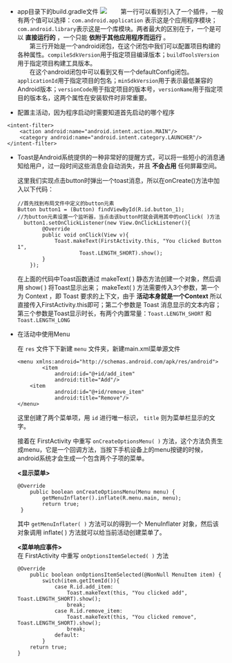 * app目录下的build.gradle文件
![](/Users/gotta/Desktop/app-build.gradle.png)
　　第一行可以看到引入了一个插件，一般有两个值可以选择：`com.android.application` 表示这是个应用程序模块；`com.android.library`表示这是一个库模块。两者最大的区别在于，一个是可以 **直接运行的** ，一个只能 **依附于其他应用程序而运行** 。<br>
　　第三行开始是一个android闭包，在这个闭包中我们可以配置项目构建的各种属性。`compileSdkVersion`用于指定项目编译版本；`buildToolsVersion`用于指定项目构建工具版本。<br>
　　在这个android闭包中可以看到又有一个defaultConfig闭包。`applicationId`用于指定项目的包名；`minSdkVersion`用于表示最低兼容的Android版本；`versionCode`用于指定项目的版本号，`versionName`用于指定项目的版本名，这两个属性在安装软件时非常重要。

*  配置主活动，因为程序启动时需要知道首先启动的哪个程序

```
<intent-filter>
	<action android:name="android.intent.action.MAIN"/>
	<category android:name="android.intent.category.LAUNCHER"/>
</intent-filter>
```

*	Toast是Android系统提供的一种非常好的提醒方式，可以将一些短小的消息通知给用户，过一段时间这些消息会自动消失，并且 **不会占用** 任何屏幕空间。

	这里我们实现点击button时弹出一个toast消息，所以在onCreate()方法中加入以下代码：
	
	```
	//首先找到布局文件中定义的button元素
	Button button1 = (Button) findViewById(R.id.button_1);  
	//为button元素设置一个监听器，当点击该button时就会调用其中的onClick( )方法
      button1.setOnClickListener(new View.OnClickListener(){ 
            @Override
            public void onClick(View v){
                Toast.makeText(FirstActivity.this, "You clicked Button 1",
                        Toast.LENGTH_SHORT).show();
            }
        });
	```
	在上面的代码中Toast函数通过 makeText( ) 静态方法创建一个对象，然后调用 show( ) 将Toast显示出来； makeText( ) 方法需要传入3个参数，第一个为 Context ，即 Toast 要求的上下文，由于 **活动本身就是一个Context** 所以直接传入FirstActivity.this即可；第二个参数是 Toast 消息显示的文本内容；第三个参数是Toast显示时长，有两个内置常量：`Toast.LENGTH_SHORT` 和 `Toast.LENGTH_LONG`
	
*	在活动中使用Menu
	
	在 `res` 文件下下新建 `menu` 文件夹，新建main.xml菜单源文件
	
	```
	<menu xmlns:android="http://schemas.android.com/apk/res/android">
    		<item
        		android:id="@+id/add_item"
        		android:title="Add"/>
		<item
        		android:id="@+id/remove_item"
       			android:title="Remove"/>
	</menu>
	```
	这里创建了两个菜单项，用 `id` 进行唯一标识， `title` 则为菜单栏显示的文字。
	
	接着在 FirstActivity 中重写 `onCreateOptionsMenu( )` 方法，这个方法负责生成menu，它是一个回调方法，当按下手机设备上的menu按键的时候，android系统才会生成一个包含两个子项的菜单。
	
	**<显示菜单>**<br>
	
	```
	@Override
    	public boolean onCreateOptionsMenu(Menu menu) {
      		getMenuInflater().inflate(R.menu.main, menu);
        	return true;
   	 }
	```
	其中 `getMenuInflater( )` 方法可以的得到一个 MenuInflater 对象，然后该对象调用 inflate( ) 方法就可以给当前活动创建菜单了。
	
	**<菜单响应事件>**<br>
	在 FirstActivity 中重写 `onOptionsItemSelected( )` 方法
	
	```
	@Override
    	public boolean onOptionsItemSelected(@NonNull MenuItem item) {
      		switch(item.getItemId()){
      			case R.id.add_item:
      				Toast.makeText(this, "You clicked add", Toast.LENGTH_SHORT).show();
      				break;
      			case R.id.remove_item:
      				Toast.makeText(this, "You clicked remove", Toast.LENGTH_SHORT).show();
      				break;
      			default:
      		}
        return true;
    }
	```